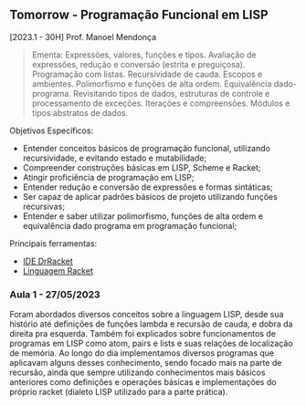 ## Tomorrow - Programação Funcional em LISP
[2023.1 - 30H] Prof. Manoel Mendonça 

> Ementa: Expressões, valores, funções e tipos. Avaliação de expressões, redução e conversão (estrita e preguiçosa).  Programação com listas. Recursividade de cauda. Escopos e ambientes. Polimorfismo e funções de alta ordem. Equivalência dado-programa. Revisitando tipos de dados, estruturas de controle e processamento de exceções. Iterações e compreensões. Módulos e tipos abstratos de dados.

Objetivos Específicos:
- Entender conceitos básicos de programação funcional, utilizando recursividade, e evitando estado e mutabilidade;
- Compreender construções básicas em LISP, Scheme e Racket;
- Atingir proficiência de programação em LISP;
- Entender redução e conversão de expressões e formas sintáticas;
- Ser capaz de aplicar padrões básicos de projeto utilizando funções recursivas;
- Entender e saber utilizar polimorfismo, funções de alta ordem e equivalência dado programa em programação funcional;

Principais ferramentas: 
- [IDE DrRacket ](https://docs.racket-lang.org/drracket/)
- [Linguagem Racket](https://racket-lang.org/)
### Aula 1 - 27/05/2023
Foram abordados diversos conceitos sobre a linguagem LISP, desde sua histório até definições de funções lambda e 
recursão de cauda, e dobra da direita pra esquerda. Também foi explicados sobre funcionamentos de programas em 
LISP como atom, pairs e lists e suas relações de localização de memória. Ao longo do dia implementamos diversos programas que aplicavam alguns desses conhecimento, sendo focado mais na parte de recursão, ainda que sempre
utilizando conhecimentos mais básicos anteriores como definições e operações básicas e implementações do próprio racket (dialeto LISP utilizado para a parte prática).